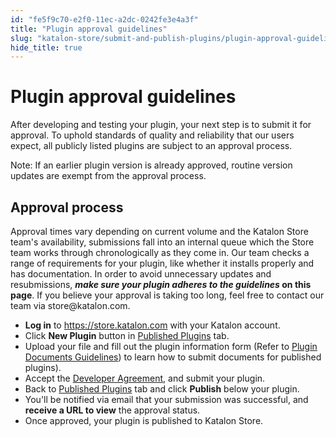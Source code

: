 ```yaml
---
id: "fe5f9c70-e2f0-11ec-a2dc-0242fe3e4a3f"
title: "Plugin approval guidelines"
slug: "katalon-store/submit-and-publish-plugins/plugin-approval-guidelines"
hide_title: true
---
```

    

# <a id="id" class="anchor_top_offset"/><a id="ariaid-title1" class="anchor_top_offset"/>Plugin approval guidelines

    
      
<p xmlns="http://www.w3.org/1999/xhtml" className="p">After developing and testing your plugin, your next step is to   submit it for approval. To uphold standards of quality and   reliability that our users expect, all publicly listed plugins are   subject to an approval process.</p> 
      
<p xmlns="http://www.w3.org/1999/xhtml" className="p">Note: If an earlier plugin version is already approved, routine   version updates are exempt from the approval process.</p> 
    
  
    

## <a id="id_1" class="anchor_top_offset"/>Approval process

    
      
<p xmlns="http://www.w3.org/1999/xhtml" className="p">Approval times vary depending on current volume and the Katalon   Store team's availability, submissions fall into an internal queue   which the Store team works through chronologically as they come in.   Our team checks a range of requirements for your plugin, like   whether it installs properly and has documentation. In order to   avoid unnecessary updates and resubmissions, <strong className="ph b">     <em className="ph i">make sure       your plugin adheres to the guidelines</em> on this page</strong>.   If you believe your approval is taking too long, feel free to   contact our team via store@katalon.com.</p> 
      
<ul xmlns="http://www.w3.org/1999/xhtml" className="ul">   <li className="li">     <strong className="ph b">Log in</strong> to <a className="xref j-external-link" href="https://store.katalon.com" target="_blank">https://store.katalon.com</a> with     your Katalon account.</li>   <li className="li">Click <strong className="ph b">New Plugin</strong> button in <a className="xref j-external-link" href="https://store.katalon.com/manage/publisher" target="_blank">Published       Plugins</a> tab.</li>   <li className="li">Upload your file and fill out the plugin information form     (Refer to <a className="xref" href="/docs/katalon-store/submit-and-publish-plugins/plugin-document-guidelines#id_3">Plugin       Documents Guidelines</a>) to learn how to submit documents for     published plugins).</li>   <li className="li">Accept the <a className="xref j-external-link" href="https://www.katalon.com/terms/#developer-agreement" target="_blank">Developer       Agreement</a>, and submit your plugin.</li>   <li className="li">Back to <a className="xref j-external-link" href="https://store.katalon.com/manage/publisher" target="_blank">Published       Plugins</a> tab and click <strong className="ph b">Publish</strong> below your     plugin.</li>   <li className="li">You'll be notified via email that your submission was     successful, and <strong className="ph b">receive a URL to view</strong> the approval     status.</li>   <li className="li">Once approved, your plugin is published to Katalon Store.</li> </ul> 
    
  
